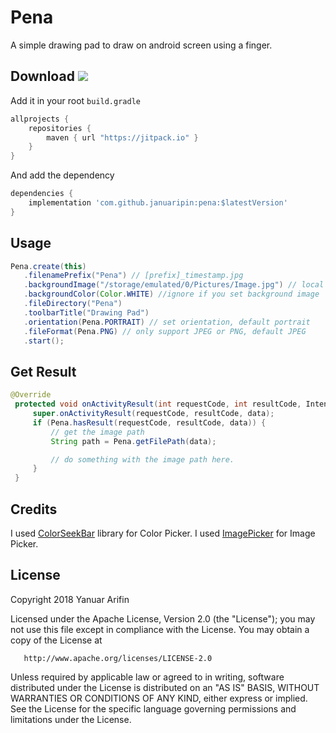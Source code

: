 # Pena
A simple drawing pad to draw on android screen using a finger.

## Download [![](https://jitpack.io/v/januaripin/pena.svg)](https://jitpack.io/#januaripin/pena)

Add it in your root `build.gradle`

```groovy
allprojects {
    repositories {
        maven { url "https://jitpack.io" }
    }
}
```

And add the dependency

```groovy
dependencies {
	implementation 'com.github.januaripin:pena:$latestVersion'
}
```

## Usage
```java
Pena.create(this)
   .filenamePrefix("Pena") // [prefix]_timestamp.jpg
   .backgroundImage("/storage/emulated/0/Pictures/Image.jpg") // local path image
   .backgroundColor(Color.WHITE) //ignore if you set background image
   .fileDirectory("Pena")
   .toolbarTitle("Drawing Pad")
   .orientation(Pena.PORTRAIT) // set orientation, default portrait
   .fileFormat(Pena.PNG) // only support JPEG or PNG, default JPEG
   .start();
```
## Get Result
```java
@Override
 protected void onActivityResult(int requestCode, int resultCode, Intent data) {
     super.onActivityResult(requestCode, resultCode, data);
     if (Pena.hasResult(requestCode, resultCode, data)) {
         // get the image path
         String path = Pena.getFilePath(data);

         // do something with the image path here.
     }
 }
```

## Credits
I used [ColorSeekBar](https://github.com/rtugeek/ColorSeekBar) library for Color Picker.
I used [ImagePicker](https://github.com/esafirm/android-image-picker/) for Image Picker.

License
-------
   Copyright 2018 Yanuar Arifin

   Licensed under the Apache License, Version 2.0 (the "License");
   you may not use this file except in compliance with the License.
   You may obtain a copy of the License at

       http://www.apache.org/licenses/LICENSE-2.0

   Unless required by applicable law or agreed to in writing, software
   distributed under the License is distributed on an "AS IS" BASIS,
   WITHOUT WARRANTIES OR CONDITIONS OF ANY KIND, either express or implied.
   See the License for the specific language governing permissions and
   limitations under the License.
